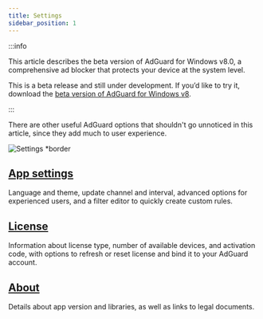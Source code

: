 ```yaml
---
title: Settings
sidebar_position: 1
---
```


:::info

This article describes the beta version of AdGuard for Windows v8.0, a comprehensive ad blocker that protects your device at the system level.

This is a beta release and still under development. If you’d like to try it, download the [beta version of AdGuard for Windows v8](https://agrd.io/adguard_for_windows_8_beta).

:::

There are other useful AdGuard options that shouldn't go unnoticed in this article, since they add much to user experience.

![Settings *border](https://cdn.adtidy.org/content/kb/ad_blocker/windows/version_8/settings/settings.png)

## [App settings](/adguard-for-windows-8/settings/app-settings)

Language and theme, update channel and interval, advanced options for experienced users, and a filter editor to quickly create custom rules.

## [License](/adguard-for-windows-8/settings/license)

Information about license type, number of available devices, and activation code, with options to refresh or reset license and bind it to your AdGuard account.

## [About](/adguard-for-windows-8/settings/about)

Details about app version and libraries, as well as links to legal documents.
